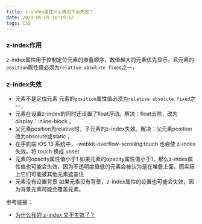 ```yaml
---
title: z-index属性什么情况下会失效？
date: 2023-05-09 10:19:12
tags: CSS
---
```


<meta name="referrer" content="no-referrer"/>

### z-index作用
z-index属性用于控制定位元素的堆叠顺序，数值越大的元素优先显示。且元素的`position`属性值必须为`relative absolute fixed`之一，

### z-index失效

* 元素不是定位元素
元素的`position`属性值必须为`relative absolute fixed`之一，
* 元素在设置z-index的同时还设置了float浮动。解决：float去除，改为display：inline-block；
* 父元素position为relative时，子元素的z-index失效。解决：父元素position改为absolute或static；
* 在手机端 iOS 13 系统中，-webkit-overflow-scrolling:touch 也会使 z-index 失效，将 touch 换成 unset
* 元素的opacity属性值小于1
如果元素的opacity属性值小于1，那么z-index属性值也可能会失效，因为不透明度值低的元素会被认为是在堆叠上面，而实际上它们可能被其他元素遮盖住
* 元素没有设置背景
如果元素没有背景，z-index属性的设置也可能会失效，因为背景元素可能会覆盖元素。



参考链接：
* [为什么我的 z-index 又不生效了？](https://mp.weixin.qq.com/s?__biz=Mzk0NTI2NDgxNQ==&mid=2247485708&idx=1&sn=e0bbc4755dc078402697a075ff3c0d05&chksm=c31948ccf46ec1da01851d7c8e585e07e0bb5088996cf60bf1ef779b4a54d7c8584a17da4796#rd)